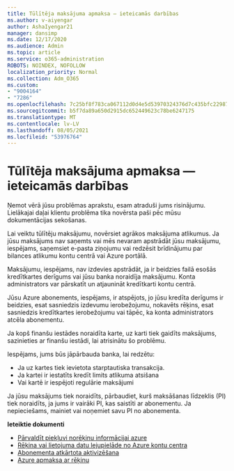 ```yaml
---
title: Tūlītēja maksājuma apmaksa — ieteicamās darbības
ms.author: v-aiyengar
author: AshaIyengar21
manager: dansimp
ms.date: 12/17/2020
ms.audience: Admin
ms.topic: article
ms.service: o365-administration
ROBOTS: NOINDEX, NOFOLLOW
localization_priority: Normal
ms.collection: Adm_O365
ms.custom:
- "9004164"
- "7286"
ms.openlocfilehash: 7c25bf8f783ca067112d0d4e5d53970324376d7c435bfc22987508edc03f9e02
ms.sourcegitcommit: b5f7da89a650d2915dc652449623c78be6247175
ms.translationtype: MT
ms.contentlocale: lv-LV
ms.lasthandoff: 08/05/2021
ms.locfileid: "53976764"
---
```

# <a name="make-immediate-payment---recommended-steps"></a>Tūlītēja maksājuma apmaksa — ieteicamās darbības

Ņemot vērā jūsu problēmas aprakstu, esam atraduši jums risinājumu. Lielākajai daļai klientu problēma tika novērsta paši pēc mūsu dokumentācijas sekošanas.

Lai veiktu tūlītēju maksājumu, novērsiet agrākos maksājuma atlikumus. Ja jūsu maksājums nav saņemts vai mēs nevaram apstrādāt jūsu maksājumu, iespējams, saņemsiet e-pasta ziņojumu vai redzēsit brīdinājumu par bilances atlikumu kontu centrā vai Azure portālā. 

Maksājumu, iespējams, nav izdevies apstrādāt, ja ir beidzies failā esošās kredītkartes derīgums vai jūsu banka noraidīja maksājumu. Konta administrators var pārskatīt un atjaunināt kredītkarti kontu centrā. 

Jūsu Azure abonements, iespējams, ir atspējots, jo jūsu kredīta derīgums ir beidzies, esat sasniedzis izdevumu ierobežojumu, nokavēts rēķins, esat sasniedzis kredītkartes ierobežojumu vai tāpēc, ka konta administrators atcēla abonementu.  

Ja kopš finanšu iestādes noraidīta karte, uz karti tiek gaidīts maksājums, sazinieties ar finanšu iestādi, lai atrisinātu šo problēmu.  

Iespējams, jums būs jāpārbauda banka, lai redzētu:

- Ja uz kartes tiek ievietota starptautiska transakcija. 
- Ja kartei ir iestatīts kredīt limits atlikuma atsišana 
- Vai kartē ir iespējoti regulārie maksājumi 

Ja jūsu maksājums tiek noraidīts, pārbaudiet, kurš maksāšanas līdzeklis (PI) tiek noraidīts, ja jums ir vairāki PI, kas saistīti ar abonementu. Ja nepieciešams, mainiet vai noņemiet savu PI no abonementa. 

**Ieteiktie dokumenti** 

- [Pārvaldīt piekļuvi norēķinu informācijai azure](https://docs.microsoft.com/azure/billing/billing-manage-access?WT.mc_id=Portal-Microsoft_Azure_Support)
- [Rēķina vai lietojuma datu lejupielāde no Azure kontu centra](https://docs.microsoft.com/azure/billing/billing-download-azure-invoice-daily-usage-date?WT.mc_id=Portal-Microsoft_Azure_Support)
- [Abonementa atkārtota aktivizēšana](https://docs.microsoft.com/azure/billing/billing-subscription-become-disable?WT.mc_id=Portal-Microsoft_Azure_Support)
- [Azure apmaksa ar rēķinu](https://docs.microsoft.com/azure/cost-management-billing/manage/pay-by-invoice) 